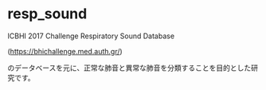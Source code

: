 # resp_sound
ICBHI 2017 Challenge Respiratory Sound Database

(https://bhichallenge.med.auth.gr/)

のデータベースを元に、正常な肺音と異常な肺音を分類することを目的とした研究です。
